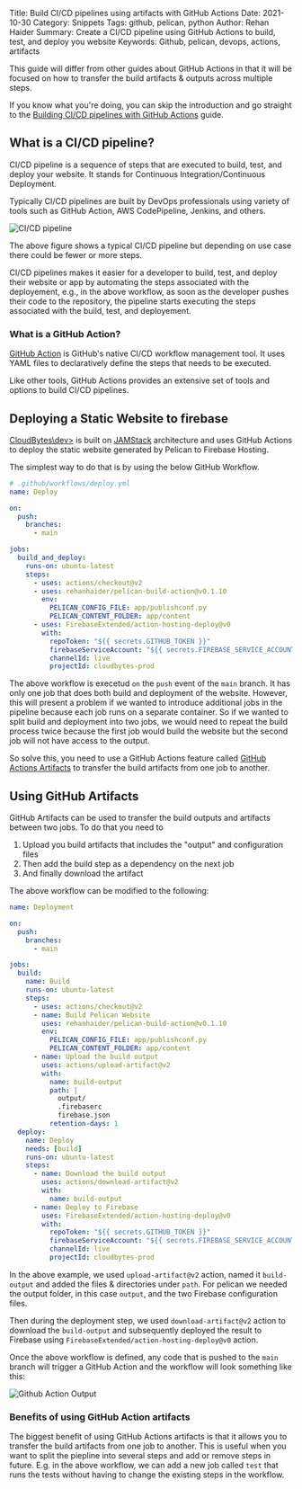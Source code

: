 Title: Build CI/CD pipelines using artifacts with GitHub Actions
Date: 2021-10-30
Category: Snippets
Tags: github, pelican, python
Author: Rehan Haider
Summary: Create a CI/CD pipeline using GitHub Actions to build, test, and deploy you website
Keywords: Github, pelican, devops, actions, artifacts


This guide will differ from other guides about GitHub Actions in that it will be focused on how to transfer the build artifacts & outputs across multiple steps. 

If you know what you're doing, you can skip the introduction and go straight to the [Building CI/CD pipelines with GitHub Actions]({filename}0031-building-cicd-pipelines-with-github-actions.md#using-GitHub-artifacts) guide.


## What is a CI/CD pipeline?
CI/CD pipeline is a sequence of steps that are executed to build, test, and deploy your website. It stands for Continuous Integration/Continuous Deployment.

Typically CI/CD pipelines are built by DevOps professionals using variety of tools such as GitHub Action, AWS CodePipeline, Jenkins, and others.

![CI/CD pipeline]({static}/images/s0031/ci-cd-workflow.png)

The above figure shows a typical CI/CD pipeline but depending on use case there could be fewer or more steps. 

CI/CD pipelines makes it easier for a developer to build, test, and deploy their website or app by automating the steps associated with the deployement, e.g., in the above workflow, as soon as the developer pushes their code to the repository, the pipeline starts executing the steps associated with the build, test, and deployement.


### What is a GitHub Action?
[GitHub Action](https://github.com/features/actions) is GitHub's native CI/CD workflow management tool. It uses YAML files to declaratively define the steps that needs to be executed. 

Like other tools, GitHub Actions provides an extensive set of tools and options to build CI/CD pipelines. 

## Deploying a Static Website to firebase
[CloudBytes\dev>](https://cloudbytes.dev) is built on [JAMStack]({filename}0004-what-is-jamstack.md) architecture and uses GitHub Actions to deploy the static website generated by Pelican to Firebase Hosting. 

The simplest way to do that is by using the below GitHub Workflow. 

```yaml
# .github/workflows/deploy.yml
name: Deploy

on:
  push:
    branches:
      - main

jobs:
  build_and_deploy:
    runs-on: ubuntu-latest
    steps:
      - uses: actions/checkout@v2
      - uses: rehanhaider/pelican-build-action@v0.1.10
        env:
          PELICAN_CONFIG_FILE: app/publishconf.py
          PELICAN_CONTENT_FOLDER: app/content
      - uses: FirebaseExtended/action-hosting-deploy@v0
        with:
          repoToken: "${{ secrets.GITHUB_TOKEN }}"
          firebaseServiceAccount: "${{ secrets.FIREBASE_SERVICE_ACCOUNT_CLOUDBYTES_PROD }}"
          channelId: live
          projectId: cloudbytes-prod
```

The above workflow is execetud `on` the `push` event of the `main` branch. It has only one job that does both build and deployment of the website. However, this will present a problem if we wanted to introduce additional jobs in the pipeline because each job runs on a separate container. So if we wanted to split build and deployment into two jobs, we would need to repeat the build process twice because the first job would  build the website but the second job will not have access to the output. 

So solve this, you need to use a GitHub Actions feature called [GitHub Actions Artifacts]({filename}0031-building-cicd-pipelines-with-github-actions.md#using-GitHub-artifacts) to transfer the build artifacts from one job to another.

## Using GitHub Artifacts
GitHub Artifacts can be used to transfer the build outputs and artifacts between two jobs. To do that you need to 
1. Upload you build artifacts that includes the "output" and configuration files
2. Then add the build step as a dependency on the next job
3. And finally download the artifact

The above workflow can be modified to the following:
```yaml
name: Deployment

on:
  push:
    branches:
      - main

jobs:
  build:
    name: Build
    runs-on: ubuntu-latest
    steps:
      - uses: actions/checkout@v2
      - name: Build Pelican Website
        uses: rehanhaider/pelican-build-action@v0.1.10
        env:
          PELICAN_CONFIG_FILE: app/publishconf.py
          PELICAN_CONTENT_FOLDER: app/content
      - name: Upload the build output
        uses: actions/upload-artifact@v2
        with:
          name: build-output
          path: |
            output/
            .firebaserc
            firebase.json
          retention-days: 1
  deploy:
    name: Deploy
    needs: [build]
    runs-on: ubuntu-latest
    steps:
      - name: Download the build output
        uses: actions/download-artifact@v2
        with:
          name: build-output
      - name: Deploy to Firebase
        uses: FirebaseExtended/action-hosting-deploy@v0
        with:
          repoToken: "${{ secrets.GITHUB_TOKEN }}"
          firebaseServiceAccount: "${{ secrets.FIREBASE_SERVICE_ACCOUNT_CLOUDBYTES_PROD }}"
          channelId: live
          projectId: cloudbytes-prod
```
In the above example, we used `upload-artifact@v2` action, named it `build-output` and added the files & directories under `path`. For pelican we needed the output folder, in this case `output`, and the two Firebase configuration files. 

Then during the deployment step, we used `download-artifact@v2` action to download the `build-output` and subsequently deployed the result to Firebase using `FirebaseExtended/action-hosting-deploy@v0` action.

Once the above workflow is defined, any code that is pushed to the `main` branch will trigger a GitHub Action and the workflow will look something like this:

![Github Action Output]({static}/images/s0031/github-action-output.png)


### Benefits of using GitHub Action artifacts
The biggest benefit of using GitHub Actions artifacts is that it allows you to transfer the build artifacts from one job to another. This is useful when you want to split the piepline into several steps and add or remove steps in future. E.g. in the above workflow, we can add a new job called `test` that runs the tests without having to change the existing steps in the workflow. 
